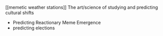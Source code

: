 [[memetic weather stations]]
The art/science of studying and predicting cultural shifts
- Predicting Reactionary Meme Emergence
- predicting elections